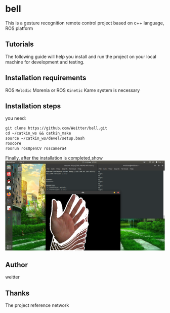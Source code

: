 # bell

This is a gesture recognition remote control project based on c++ language, ROS platform 

Tutorials 
--------

The following guide will help you install and run the project on your local machine for development and testing. 

Installation requirements 
-------------------------

ROS `Melodic` Morenia or ROS `Kinetic` Kame system is necessary

Installation steps 
------------------
you need: 
```shell
git clone https://github.com/Weitter/bell.git
cd ~/catkin_ws && catkin_make
source ~/catkin_ws/devel/setup.bash
roscore
rosrun rosOpenCV roscamera4
```
Finally, after the installation is completed,show ![demo](img/3.png)

Author
------
weitter 

Thanks 
------
The project reference network
